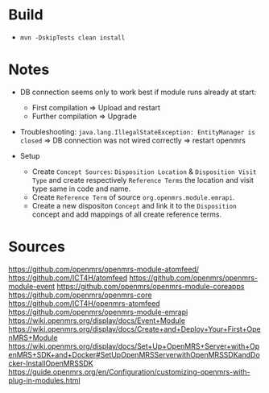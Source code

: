 # Build
* `mvn -DskipTests clean install`

# Notes

* DB connection seems only to work best if module runs already at start:
  * First compilation => Upload and restart
  * Further compilation => Upgrade
* Troubleshooting: `java.lang.IllegalStateException: EntityManager is closed` => DB connection was not wired correctly => restart openmrs

* Setup
  * Create `Concept Sources`:  `Disposition Location` & `Disposition Visit Type` and create respectively `Reference Terms` the location and visit type same in code and name.
  * Create `Reference Term` of source `org.openmrs.module.emrapi`.
  * Create a new dispositon `Concept` and link it to the `Disposition` concept and add mappings of all create reference terms.

# Sources
https://github.com/openmrs/openmrs-module-atomfeed/
https://github.com/ICT4H/atomfeed
https://github.com/openmrs/openmrs-module-event
https://github.com/openmrs/openmrs-module-coreapps
https://github.com/openmrs/openmrs-core
https://github.com/ICT4H/openmrs-atomfeed
https://github.com/openmrs/openmrs-module-emrapi
https://wiki.openmrs.org/display/docs/Event+Module
https://wiki.openmrs.org/display/docs/Create+and+Deploy+Your+First+OpenMRS+Module
https://wiki.openmrs.org/display/docs/Set+Up+OpenMRS+Server+with+OpenMRS+SDK+and+Docker#SetUpOpenMRSServerwithOpenMRSSDKandDocker-InstallOpenMRSSDK
https://guide.openmrs.org/en/Configuration/customizing-openmrs-with-plug-in-modules.html
